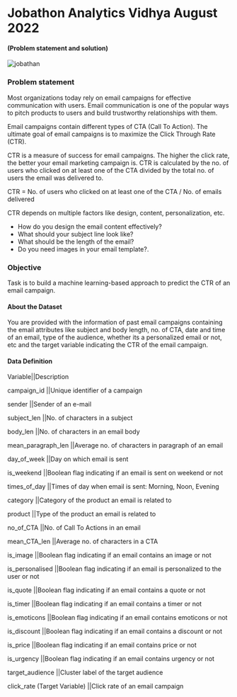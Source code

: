 # Jobathon Analytics Vidhya August 2022 
#### (Problem statement and solution)
![jobathan](https://user-images.githubusercontent.com/97030219/184666669-0fd56ab7-ee40-41f4-a18c-53b3d1039ae4.JPG)

### Problem statement
Most organizations today rely on email campaigns for effective communication with users. Email communication is one of the popular ways to pitch products to users and build trustworthy relationships with them.


Email campaigns contain different types of CTA (Call To Action). The ultimate goal of email campaigns is to maximize the Click Through Rate (CTR).


CTR is a measure of success for email campaigns. The higher the click rate, the better your email marketing campaign is. CTR is calculated by the no. of users who clicked on at least one of the CTA divided by the total no. of users the email was delivered to.


CTR =   No. of users who clicked on at least one of the CTA / No. of emails delivered


CTR depends on multiple factors like design, content, personalization, etc. 


* How do you design the email content effectively?
* What should your subject line look like?
* What should be the length of the email?
* Do you need images in your email template?.


### Objective
Task is to build a machine learning-based approach to predict the CTR of an email campaign.


#### About the Dataset
You are provided with the information of past email campaigns containing the email attributes like subject and body length, no. of CTA, date and time of an email, type of the audience, whether its a personalized email or not, etc and the target variable indicating the CTR of the email campaign.

#### Data Definition
Variable||Description

campaign_id ||Unique identifier of a campaign

sender ||Sender of an e-mail

subject_len ||No. of characters in a subject

body_len ||No. of characters in an email body

mean_paragraph_len ||Average no. of characters in paragraph of an email

day_of_week ||Day on which email is sent

is_weekend ||Boolean flag indicating if an email is sent on weekend or not

times_of_day  ||Times of day when email is sent: Morning, Noon, Evening

category ||Category of the product an email is related to

product  ||Type of the product an email is related to

no_of_CTA ||No. of Call To Actions in an email

mean_CTA_len  ||Average no. of characters in a CTA 

is_image ||Boolean flag indicating if an email contains an image or not

is_personalised ||Boolean flag indicating if an email is personalized to the user or not

is_quote ||Boolean flag indicating if an email contains a quote or not

is_timer ||Boolean flag indicating if an email contains a timer or not

is_emoticons ||Boolean flag indicating if an email contains emoticons or not

is_discount ||Boolean flag indicating if an email contains a discount or not

is_price ||Boolean flag indicating if an email contains price or not

is_urgency ||Boolean flag indicating if an email contains urgency or not

target_audience ||Cluster label of the target audience

click_rate (Target Variable) ||Click rate of an email campaign

